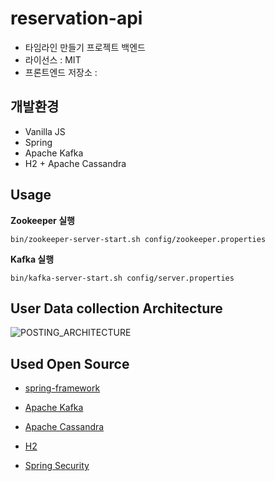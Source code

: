 # reservation-api

- 타임라인 만들기 프로젝트 백엔드
- 라이선스 : MIT
- 프론트엔드 저장소 : 

## 개발환경

- Vanilla JS
- Spring
- Apache Kafka
- H2 + Apache Cassandra

## Usage

**Zookeeper 실행**

```
bin/zookeeper-server-start.sh config/zookeeper.properties
```

**Kafka 실행**

```
bin/kafka-server-start.sh config/server.properties
```


## User Data collection Architecture

![POSTING_ARCHITECTURE](https://i.imgur.com/AjF1IOa.png)

## Used Open Source

- [spring-framework](https://github.com/spring-projects/spring-framework)
- [Apache Kafka](https://kafka.apache.org/)

- [Apache Cassandra](http://cassandra.apache.org/)
- [H2](http://www.h2database.com/html/license.html)

- [Spring Security](https://spring.io/projects/spring-security)
